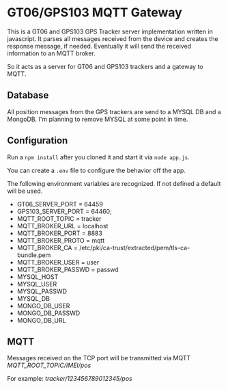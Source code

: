 # GT06/GPS103 MQTT Gateway
This is a GT06 and GPS103 GPS Tracker server implementation  written in javascript.
It parses all messages received from the device and creates the response message, if needed.
Eventually it will send the received information to an MQTT broker.

So it acts as a server for GT06 and GPS103 trackers and a gateway to MQTT.

## Database
All position messages from the GPS trackers are send to a MYSQL DB and a MongoDB.
I'm planning to remove MYSQL at some point in time.

## Configuration
Run a `npm install` after you cloned it and start it via `node app.js`.

You can create a `.env` file to configure the behavior off the app.

The following environment variables are recognized. If not defined a default will be used.
- GT06_SERVER_PORT = 64459
- GPS103_SERVER_PORT = 64460;
- MQTT_ROOT_TOPIC = tracker
- MQTT_BROKER_URL = localhost
- MQTT_BROKER_PORT = 8883
- MQTT_BROKER_PROTO = mqtt
- MQTT_BROKER_CA = /etc/pki/ca-trust/extracted/pem/tls-ca-bundle.pem
- MQTT_BROKER_USER = user
- MQTT_BROKER_PASSWD = passwd
- MYSQL_HOST
- MYSQL_USER
- MYSQL_PASSWD
- MYSQL_DB
- MONGO_DB_USER
- MONGO_DB_PASSWD
- MONGO_DB_URL

## MQTT
Messages received on the TCP port will be transmitted via MQTT *MQTT_ROOT_TOPIC/IMEI/pos*

For example: *tracker/123456789012345/pos*
